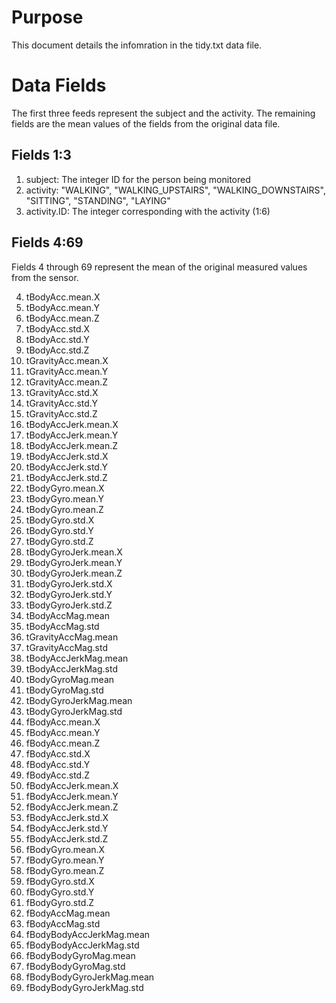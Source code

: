# Purpose
This document details the infomration in the tidy.txt data file.  

# Data Fields
The first three feeds represent the subject and the activity.  The remaining fields are the mean values of the fields from the original data file.

## Fields 1:3
1. subject: The integer ID for the person being monitored
2. activity: "WALKING", "WALKING_UPSTAIRS", "WALKING_DOWNSTAIRS", "SITTING", "STANDING", "LAYING"
3. activity.ID: The integer corresponding with the activity (1:6)

## Fields 4:69
Fields 4 through 69 represent the mean of the original measured values from the sensor. 

4. tBodyAcc.mean.X
5. tBodyAcc.mean.Y
6. tBodyAcc.mean.Z
7. tBodyAcc.std.X
8. tBodyAcc.std.Y
9. tBodyAcc.std.Z
10. tGravityAcc.mean.X
11. tGravityAcc.mean.Y
12. tGravityAcc.mean.Z
13. tGravityAcc.std.X
14. tGravityAcc.std.Y
15. tGravityAcc.std.Z
16. tBodyAccJerk.mean.X
17. tBodyAccJerk.mean.Y
18. tBodyAccJerk.mean.Z
19. tBodyAccJerk.std.X
20. tBodyAccJerk.std.Y
21. tBodyAccJerk.std.Z
22. tBodyGyro.mean.X
23. tBodyGyro.mean.Y
24. tBodyGyro.mean.Z
25. tBodyGyro.std.X
26. tBodyGyro.std.Y
27. tBodyGyro.std.Z
28. tBodyGyroJerk.mean.X
29. tBodyGyroJerk.mean.Y
30. tBodyGyroJerk.mean.Z
31. tBodyGyroJerk.std.X
32. tBodyGyroJerk.std.Y
33. tBodyGyroJerk.std.Z
34. tBodyAccMag.mean
35. tBodyAccMag.std
36. tGravityAccMag.mean
37. tGravityAccMag.std
38. tBodyAccJerkMag.mean
39. tBodyAccJerkMag.std
40. tBodyGyroMag.mean
41. tBodyGyroMag.std
42. tBodyGyroJerkMag.mean
43. tBodyGyroJerkMag.std
44. fBodyAcc.mean.X
45. fBodyAcc.mean.Y
46. fBodyAcc.mean.Z
47. fBodyAcc.std.X
48. fBodyAcc.std.Y
49. fBodyAcc.std.Z
50. fBodyAccJerk.mean.X
51. fBodyAccJerk.mean.Y
52. fBodyAccJerk.mean.Z
53. fBodyAccJerk.std.X
54. fBodyAccJerk.std.Y
55. fBodyAccJerk.std.Z
56. fBodyGyro.mean.X
57. fBodyGyro.mean.Y
58. fBodyGyro.mean.Z
59. fBodyGyro.std.X
50. fBodyGyro.std.Y
61. fBodyGyro.std.Z
62. fBodyAccMag.mean
63. fBodyAccMag.std
64. fBodyBodyAccJerkMag.mean
65. fBodyBodyAccJerkMag.std
66. fBodyBodyGyroMag.mean
67. fBodyBodyGyroMag.std
68. fBodyBodyGyroJerkMag.mean
69. fBodyBodyGyroJerkMag.std